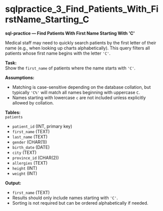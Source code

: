 # sqlpractice_3_Find_Patients_With_FirstName_Starting_C

**sql-practice — Find Patients With First Name Starting With 'C'**  

Medical staff may need to quickly search patients by the first letter of their name (e.g., when looking up charts alphabetically). This query filters all patients whose first name begins with the letter `'C'`.  

**Task:**  
Show the `first_name` of patients where the name starts with `'C'`.  

**Assumptions:**  
- Matching is case-sensitive depending on the database collation, but typically `'C%'` will match all names beginning with uppercase `C`.  
- Names starting with lowercase `c` are not included unless explicitly allowed by collation.  

**Tables:**  
`patients`  
- `patient_id` (INT, primary key)  
- `first_name` (TEXT)  
- `last_name` (TEXT)  
- `gender` (CHAR(1))  
- `birth_date` (DATE)  
- `city` (TEXT)  
- `province_id` (CHAR(2))  
- `allergies` (TEXT)  
- `height` (INT)  
- `weight` (INT)  

**Output:**  
- `first_name` (TEXT)  
- Results should only include names starting with `'C'`.  
- Sorting is not required but can be ordered alphabetically if needed.  